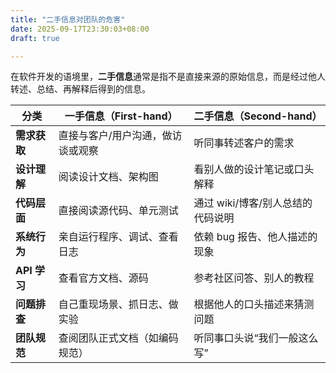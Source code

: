```yaml
---
title: "二手信息对团队的危害"
date: 2025-09-17T23:30:03+08:00
draft: true

---
```


在软件开发的语境里，**二手信息**通常是指不是直接来源的原始信息，而是经过他人转述、总结、再解释后得到的信息。

| 分类         | 一手信息（First-hand）            | 二手信息（Second-hand）           |
| ------------ | --------------------------------- | --------------------------------- |
| **需求获取** | 直接与客户/用户沟通，做访谈或观察 | 听同事转述客户的需求              |
| **设计理解** | 阅读设计文档、架构图              | 看别人做的设计笔记或口头解释      |
| **代码层面** | 直接阅读源代码、单元测试          | 通过 wiki/博客/别人总结的代码说明 |
| **系统行为** | 亲自运行程序、调试、查看日志      | 依赖 bug 报告、他人描述的现象     |
| **API 学习** | 查看官方文档、源码                | 参考社区问答、别人的教程          |
| **问题排查** | 自己重现场景、抓日志、做实验      | 根据他人的口头描述来猜测问题      |
| **团队规范** | 查阅团队正式文档（如编码规范）    | 听同事口头说“我们一般这么写”      |

